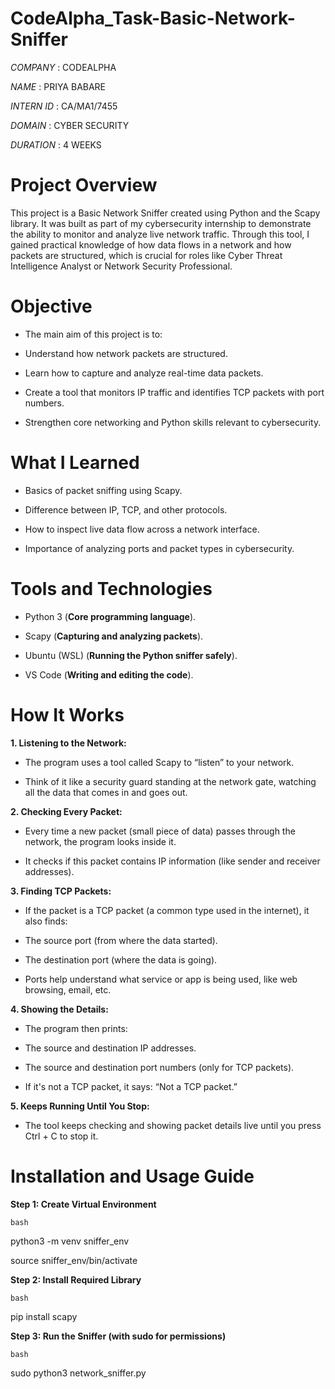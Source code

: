 # CodeAlpha_Task-Basic-Network-Sniffer

*COMPANY* : CODEALPHA

*NAME* : PRIYA BABARE

*INTERN ID* : CA/MA1/7455

*DOMAIN* : CYBER  SECURITY 

*DURATION* : 4 WEEKS

# Project Overview

This project is a Basic Network Sniffer created using Python and the Scapy library. It was built as part of my cybersecurity internship to demonstrate the ability to monitor and analyze live network traffic. Through this tool, I gained practical knowledge of how data flows in a network and how packets are structured, which is crucial for roles like Cyber Threat Intelligence Analyst or Network Security Professional.

# Objective

- The main aim of this project is to:

- Understand how network packets are structured.

- Learn how to capture and analyze real-time data packets.

- Create a tool that monitors IP traffic and identifies TCP packets with port numbers.

- Strengthen core networking and Python skills relevant to cybersecurity.

# What I Learned

- Basics of packet sniffing using Scapy.

- Difference between IP, TCP, and other protocols.

- How to inspect live data flow across a network interface.

- Importance of analyzing ports and packet types in cybersecurity.

# Tools and Technologies

- Python 3 (**Core programming language**).        

- Scapy (**Capturing and analyzing packets**).

- Ubuntu (WSL) (**Running the Python sniffer safely**).

- VS Code (**Writing and editing the code**).    

#  How It Works 
**1. Listening to the Network:**

- The program uses a tool called Scapy to “listen” to your network.

- Think of it like a security guard standing at the network gate, watching all the data that comes in and goes out.

**2. Checking Every Packet:**

- Every time a new packet (small piece of data) passes through the network, the program looks inside it.

- It checks if this packet contains IP information (like sender and receiver addresses).

**3. Finding TCP Packets:**

- If the packet is a TCP packet (a common type used in the internet), it also finds:

- The source port (from where the data started).

- The destination port (where the data is going).

- Ports help understand what service or app is being used, like web browsing, email, etc.

**4. Showing the Details:**

- The program then prints:

- The source and destination IP addresses.

- The source and destination port numbers (only for TCP packets).

- If it's not a TCP packet, it says: “Not a TCP packet.”

**5. Keeps Running Until You Stop:**

- The tool keeps checking and showing packet details live until you press Ctrl + C to stop it.

# Installation and Usage Guide

**Step 1: Create Virtual Environment**

``bash``

python3 -m venv sniffer_env

source sniffer_env/bin/activate

**Step 2: Install Required Library**

``bash``

pip install scapy

**Step 3: Run the Sniffer (with sudo for permissions)**

``bash``

sudo python3 network_sniffer.py

